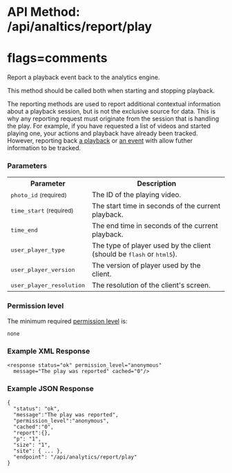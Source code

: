 # API Method: /api/analtics/report/play
# flags=comments

Report a playback event back to the analytics engine. 

This method should be called both when starting and stopping playback.

The reporting methods are used to report additional contextual information about a playback session, but is not the exclusive source for data. This is why any reporting request must originate from the session that is handling the play. For example, if you have requested a list of videos and started playing one, your actions and playback have already been tracked. However, reporting back [a playback](analytics-report-play) or [an event](analytics-report-event) with allow futher information to be tracked.


### Parameters

<table class="pretty">
  <tr><th>Parameter</th><th>Description</th></tr>
  <tr><td><tt>photo_id</tt> <small>(required)</small></td><td>The ID of the playing video.</td></tr>
  <tr><td><tt>time_start</tt> <small>(required)</small></td><td>The start time in seconds of the current playback.</td></tr>
  <tr><td><tt>time_end</tt></td><td>The end time in seconds of the current playback.</td></tr>
  <tr><td><tt>user_player_type</tt></td><td>The type of player used by the client (should be <tt>flash</tt> or <tt>html5</tt>).</td></tr>
  <tr><td><tt>user_player_version</tt></td><td>The version of player used by the client.</td></tr>
  <tr><td><tt>user_player_resolution</tt></td><td>The resolution of the client's screen.</td></tr>
</table>

### Permission level 

The minimum required [permission level](index#permission-level) is:

    none


### Example XML Response

    <response status="ok" permission_level="anonymous" 
      message="The play was reported" cached="0"/>

### Example JSON Response

    {
      "status": "ok", 
      "message":"The play was reported",
      "permission_level":"anonymous",
      "cached":"0",
      "report":{},
      "p": "1",
      "size": "1",
      "site": { ... },
      "endpoint": "/api/analytics/report/play"
    }
